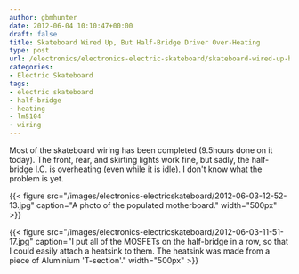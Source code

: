 ```yaml
---
author: gbmhunter
date: 2012-06-04 10:10:47+00:00
draft: false
title: Skateboard Wired Up, But Half-Bridge Driver Over-Heating
type: post
url: /electronics/electronics-electric-skateboard/skateboard-wired-up-but-half-bridge-driver-over-heating
categories:
- Electric Skateboard
tags:
- electric skateboard
- half-bridge
- heating
- lm5104
- wiring
---
```


Most of the skateboard wiring has been completed (9.5hours done on it today). The front, rear, and skirting lights work fine, but sadly, the half-bridge I.C. is overheating (even while it is idle). I don't know what the problem is yet.

{{< figure src="/images/electronics-electricskateboard/2012-06-03-12-52-13.jpg" caption="A photo of the populated motherboard."  width="500px" >}}

{{< figure src="/images/electronics-electricskateboard/2012-06-03-11-51-17.jpg" caption="I put all of the MOSFETs on the half-bridge in a row, so that I could easily attach a heatsink to them. The heatsink was made from a piece of Aluminium 'T-section'."  width="500px" >}}
